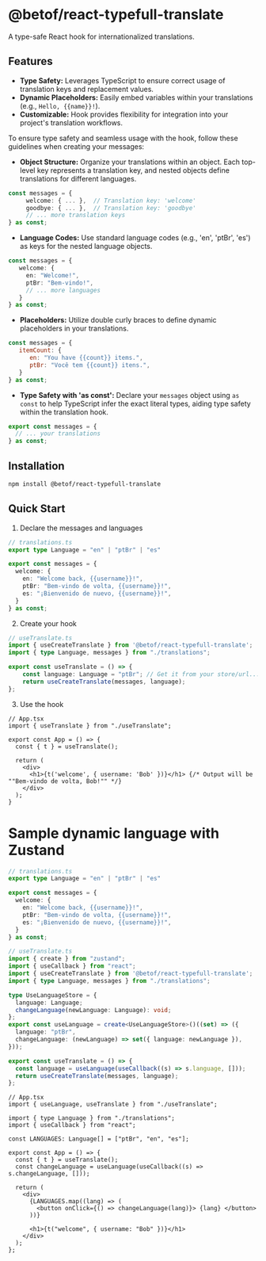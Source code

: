 # @betof/react-typefull-translate

A type-safe React hook for internationalized translations.

## Features

* **Type Safety:** Leverages TypeScript to ensure correct usage of translation keys and replacement values.
* **Dynamic Placeholders:** Easily embed variables within your translations (e.g., `Hello, {{name}}!`).
* **Customizable:**  Hook provides flexibility for integration into your project's translation workflows.

To ensure type safety and seamless usage with the hook, follow these guidelines when creating your messages:

* **Object Structure:**  Organize your translations within an object. Each top-level key represents a translation key, and nested objects define translations for different languages.

```typescript
const messages = {
     welcome: { ... },  // Translation key: 'welcome'
     goodbye: { ... },  // Translation key: 'goodbye'
     // ... more translation keys
} as const;
```
   
* **Language Codes:** Use standard language codes (e.g., 'en', 'ptBr', 'es')  as keys for the nested language objects.

```typescript
const messages = {
   welcome: {
     en: "Welcome!", 
     ptBr: "Bem-vindo!",
     // ... more languages
   }
} as const;
   ```

* **Placeholders:**  Utilize double curly braces to define dynamic placeholders in your translations.  

```javascript
const messages = {
   itemCount: {
      en: "You have {{count}} items.",
      ptBr: "Você tem {{count}} itens.",
   }
} as const;
```
   

* **Type Safety with 'as const':** Declare your `messages` object using `as const` to help TypeScript infer the exact literal types, aiding type safety within the translation hook.

```typescript
export const messages = {
  // ... your translations
} as const; 
```

## Installation

```bash
npm install @betof/react-typefull-translate
```

## Quick Start

1. Declare the messages and languages
```typescript
// translations.ts
export type Language = "en" | "ptBr" | "es"

export const messages = {
  welcome: {
    en: "Welcome back, {{username}}!",
    ptBr: "Bem-vindo de volta, {{username}}!",
    es: "¡Bienvenido de nuevo, {{username}}!",
  }
} as const;
```

2. Create your hook
```typescript
// useTranslate.ts
import { useCreateTranslate } from '@betof/react-typefull-translate';
import { type Language, messages } from "./translations";

export const useTranslate = () => {
    const language: Language = "ptBr"; // Get it from your store/url...
    return useCreateTranslate(messages, language);
};
```

3. Use the hook
```tsx
// App.tsx
import { useTranslate } from "./useTranslate";

export const App = () => {
  const { t } = useTranslate();

  return (
    <div>
      <h1>{t('welcome', { username: 'Bob' })}</h1> {/* Output will be ""Bem-vindo de volta, Bob!"" */}
    </div>
  );
}
```

# Sample dynamic language with Zustand
```typescript
// translations.ts
export type Language = "en" | "ptBr" | "es"

export const messages = {
  welcome: {
    en: "Welcome back, {{username}}!",
    ptBr: "Bem-vindo de volta, {{username}}!",
    es: "¡Bienvenido de nuevo, {{username}}!",
  }
} as const;
```

```typescript
// useTranslate.ts
import { create } from "zustand";
import { useCallback } from "react";
import { useCreateTranslate } from '@betof/react-typefull-translate';
import { type Language, messages } from "./translations";

type UseLanguageStore = {
  language: Language;
  changeLanguage(newLanguage: Language): void;
};
export const useLanguage = create<UseLanguageStore>()((set) => ({
  language: "ptBr",
  changeLanguage: (newLanguage) => set({ language: newLanguage }),
}));

export const useTranslate = () => {
  const language = useLanguage(useCallback((s) => s.language, []));
  return useCreateTranslate(messages, language);
};
```

```tsx
// App.tsx
import { useLanguage, useTranslate } from "./useTranslate";

import { type Language } from "./translations";
import { useCallback } from "react";

const LANGUAGES: Language[] = ["ptBr", "en", "es"];

export const App = () => {
  const { t } = useTranslate();
  const changeLanguage = useLanguage(useCallback((s) => s.changeLanguage, []));

  return (
    <div>
      {LANGUAGES.map((lang) => (
        <button onClick={() => changeLanguage(lang)}> {lang} </button>
      ))}
      
      <h1>{t("welcome", { username: "Bob" })}</h1>
    </div>
  );
};
```